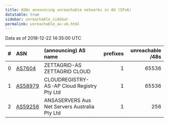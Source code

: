 ```yaml
---
title: ASNs announcing unreachable networks in AU (IPv6)
datatable: true
sidebar: unreachable_sidebar
permalink: unreachable_au-v6.html
---
```


Data as of 2018-12-22 14:35:00 UTC


<div class="datatable-begin"></div>

|   # | ASN                                    | (announcing) AS name                          |   prefixes |   unreachable /48s |
|----:|:---------------------------------------|:----------------------------------------------|-----------:|-------------------:|
|   0 | [AS7604](unreachable_AS7604-v6.html)   | ZETTAGRID-AS ZETTAGRID CLOUD                  |          1 |              65536 |
|   1 | [AS58979](unreachable_AS58979-v6.html) | CLOUDREGISTRY-AS-AP Cloud Registry Pty Ltd    |          1 |              65536 |
|   2 | [AS59256](unreachable_AS59256-v6.html) | ANSASERVERS Aus Net Servers Australia Pty Ltd |          1 |                256 |

<div class="datatable-end"></div>